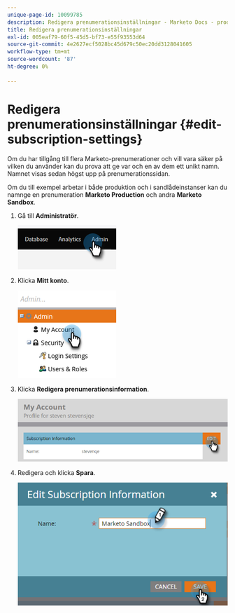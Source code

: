 ```yaml
---
unique-page-id: 10099785
description: Redigera prenumerationsinställningar - Marketo Docs - produktdokumentation
title: Redigera prenumerationsinställningar
exl-id: 005eaf79-60f5-45d5-bf73-e55f93553d64
source-git-commit: 4e2627ecf5028bc45d679c50ec20dd3128041605
workflow-type: tm+mt
source-wordcount: '87'
ht-degree: 0%

---
```


# Redigera prenumerationsinställningar {#edit-subscription-settings}

Om du har tillgång till flera Marketo-prenumerationer och vill vara säker på vilken du använder kan du prova att ge var och en av dem ett unikt namn. Namnet visas sedan högst upp på prenumerationssidan.

Om du till exempel arbetar i både produktion och i sandlådeinstanser kan du namnge en prenumeration **Marketo Production** och andra **Marketo Sandbox**.

1. Gå till **Administratör**.

   ![](assets/edit-subscription-settings-1.png)

1. Klicka **Mitt konto**.

   ![](assets/edit-subscription-settings-2.png)

1. Klicka **Redigera prenumerationsinformation**.

   ![](assets/edit-subscription-settings-3.png)

1. Redigera och klicka **Spara**.

   ![](assets/edit-subscription-settings-4.png)

